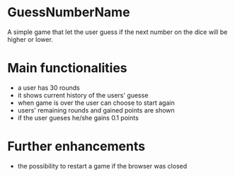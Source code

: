 # GuessNumberName
 A simple game that let the user guess if the next number on the dice will be higher or lower. 

# Main functionalities
* a user has 30 rounds
* it shows current history of the users' guesse
* when game is over the user can choose to start again
* users' remaining rounds and gained points are shown
* if the user gueses he/she gains 0.1 points

# Further enhancements
* the possibility to restart a game if the browser was closed
